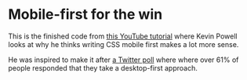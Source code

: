 # Mobile-first for the win

This is the finished code from [this YouTube tutorial](https://youtu.be/hEUolBxs4nI) where Kevin Powell looks at why he thinks writing CSS mobile first makes a lot more sense.

He was inspired to make it after [a Twitter poll](https://twitter.com/KevinJPowell/status/1244427032957784066) where where over 61% of people responded that they take a desktop-first approach.
